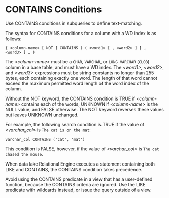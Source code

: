 <!-- loioa4fe733c84f21015b55d8a431cf44419 -->

# CONTAINS Conditions

Use CONTAINS conditions in subqueries to define text-matching.



The syntax for CONTAINS conditions for a column with a WD index is as follows:

```
{ <column-name> [ NOT ] CONTAINS ( ( <word1> [ , <word2> ] [ , <word3> ] … )
```

The *<column-name\>* must be a `CHAR`, `VARCHAR`, or `LONG VARCHAR` \(`CLOB`\) column in a base table, and must have a WD index. The *<word1\>*, *<word2\>*, and *<word3\>* expressions must be string constants no longer than 255 bytes, each containing exactly one word. The length of that word cannot exceed the maximum permitted word length of the word index of the column.

Without the NOT keyword, the CONTAINS condition is TRUE if *<column-name\>* contains each of the words, UNKNOWN if *<column-name\>* is the NULL value, and FALSE otherwise. The NOT keyword reverses these values but leaves UNKNOWN unchanged.

For example, the following search condition is TRUE if the value of *<varchar\_col\>* is `The cat is on the mat`:

```
varchar_col CONTAINS ('cat', 'mat')
```

This condition is FALSE, however, if the value of *<varchar\_col\>* is `The cat chased the mouse`.

When data lake Relational Engine executes a statement containing both LIKE and CONTAINS, the CONTAINS condition takes precedence.

Avoid using the CONTAINS predicate in a view that has a user-defined function, because the CONTAINS criteria are ignored. Use the LIKE predicate with wildcards instead, or issue the query outside of a view.

